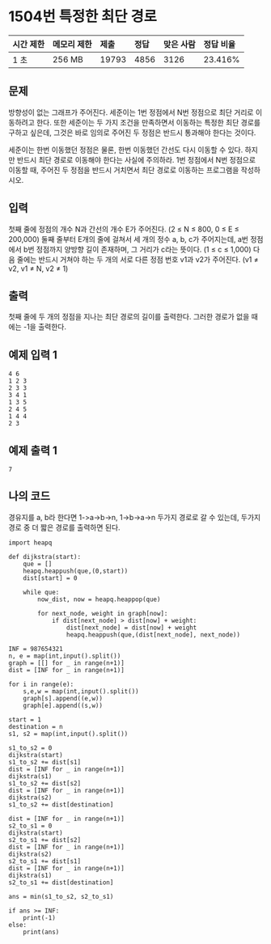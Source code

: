 # 1504번 특정한 최단 경로

| 시간 제한 | 메모리 제한 | 제출  | 정답 | 맞은 사람 | 정답 비율 |
| :-------- | :---------- | :---- | :--- | :-------- | :-------- |
| 1 초      | 256 MB      | 19793 | 4856 | 3126      | 23.416%   |

## 문제

방향성이 없는 그래프가 주어진다. 세준이는 1번 정점에서 N번 정점으로 최단 거리로 이동하려고 한다. 또한 세준이는 두 가지 조건을 만족하면서 이동하는 특정한 최단 경로를 구하고 싶은데, 그것은 바로 임의로 주어진 두 정점은 반드시 통과해야 한다는 것이다.

세준이는 한번 이동했던 정점은 물론, 한번 이동했던 간선도 다시 이동할 수 있다. 하지만 반드시 최단 경로로 이동해야 한다는 사실에 주의하라. 1번 정점에서 N번 정점으로 이동할 때, 주어진 두 정점을 반드시 거치면서 최단 경로로 이동하는 프로그램을 작성하시오.

## 입력

첫째 줄에 정점의 개수 N과 간선의 개수 E가 주어진다. (2 ≤ N ≤ 800, 0 ≤ E ≤ 200,000) 둘째 줄부터 E개의 줄에 걸쳐서 세 개의 정수 a, b, c가 주어지는데, a번 정점에서 b번 정점까지 양방향 길이 존재하며, 그 거리가 c라는 뜻이다. (1 ≤ c ≤ 1,000) 다음 줄에는 반드시 거쳐야 하는 두 개의 서로 다른 정점 번호 v1과 v2가 주어진다. (v1 ≠ v2, v1 ≠ N, v2 ≠ 1)

## 출력

첫째 줄에 두 개의 정점을 지나는 최단 경로의 길이를 출력한다. 그러한 경로가 없을 때에는 -1을 출력한다.

## 예제 입력 1 

```
4 6
1 2 3
2 3 3
3 4 1
1 3 5
2 4 5
1 4 4
2 3
```

## 예제 출력 1 

```
7
```

## 나의 코드

경유지를 a, b라 한다면 1->a->b->n, 1->b->a->n 두가지 경로로 갈 수 있는데, 두가지 경로 중 더 짧은 경로를 출력하면 된다.

```
import heapq

def dijkstra(start):
    que = []
    heapq.heappush(que,(0,start))
    dist[start] = 0

    while que:
        now_dist, now = heapq.heappop(que)

        for next_node, weight in graph[now]:
            if dist[next_node] > dist[now] + weight:
                dist[next_node] = dist[now] + weight
                heapq.heappush(que,(dist[next_node], next_node))

INF = 987654321
n, e = map(int,input().split())
graph = [[] for _ in range(n+1)]
dist = [INF for _ in range(n+1)]

for i in range(e):
    s,e,w = map(int,input().split())
    graph[s].append((e,w))
    graph[e].append((s,w))

start = 1
destination = n
s1, s2 = map(int,input().split())

s1_to_s2 = 0
dijkstra(start)
s1_to_s2 += dist[s1]
dist = [INF for _ in range(n+1)]
dijkstra(s1)
s1_to_s2 += dist[s2]
dist = [INF for _ in range(n+1)]
dijkstra(s2)
s1_to_s2 += dist[destination]

dist = [INF for _ in range(n+1)]
s2_to_s1 = 0
dijkstra(start)
s2_to_s1 += dist[s2]
dist = [INF for _ in range(n+1)]
dijkstra(s2)
s2_to_s1 += dist[s1]
dist = [INF for _ in range(n+1)]
dijkstra(s1)
s2_to_s1 += dist[destination]

ans = min(s1_to_s2, s2_to_s1)

if ans >= INF:
    print(-1)
else:
    print(ans)
```

